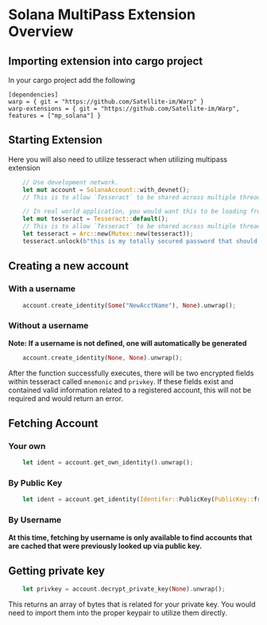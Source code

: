 # Solana MultiPass Extension Overview



## Importing extension into cargo project

In your cargo project add the following

```
[dependencies]
warp = { git = "https://github.com/Satellite-im/Warp" }
warp-extensions = { git = "https://github.com/Satellite-im/Warp", features = ["mp_solana"] }
```

## Starting Extension 

Here you will also need to utilize tesseract when utilizing multipass extension

```rust
    // Use development network.
    let mut account = SolanaAccount::with_devnet();
    // This is to allow `Tesseract` to be shared across multiple threads in a safe manner

    // In real world application, you would want this to be loading from a file 
    let mut tesseract = Tesseract::default();
    // This is to allow `Tesseract` to be shared across multiple threads in a safe manner
    let tesseract = Arc::new(Mutex::new(tesseract));
    tesseract.unlock(b"this is my totally secured password that should nnever be embedded in code").unwrap();
```

## Creating a new account

### With a username

```rust
    account.create_identity(Some("NewAcctName"), None).unwrap();
```
### Without a username

**Note: If a username is not defined, one will automatically be generated**

```rust
    account.create_identity(None, None).unwrap();
```

After the function successfully executes, there will be two encrypted fields within tesseract called `mnemonic` and `privkey`. 
If these fields exist and contained valid information related to a registered account, this will not be required and would
return an error.

## Fetching Account 

### Your own

```rust
    let ident = account.get_own_identity().unwrap();
```

### By Public Key
```rust
    let ident = account.get_identity(Identifer::PublicKey(PublicKey::from_bytes(....))).unwrap()
```

### By Username

**At this time, fetching by username is only available to find accounts that are cached that were previously looked up via public key.**

## Getting private key

```rust
    let privkey = account.decrypt_private_key(None).unwrap();
```

This returns an array of bytes that is related for your private key. You would need to import them into the proper keypair to utilize them directly.


